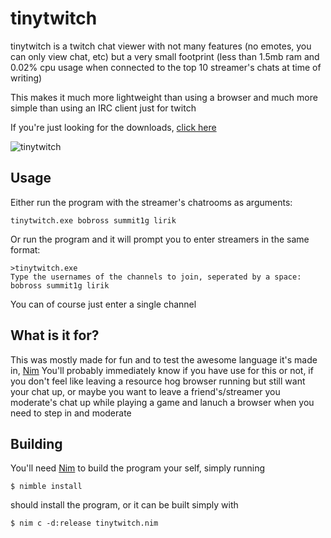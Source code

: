 # tinytwitch
tinytwitch is a twitch chat viewer with not many features (no emotes, you can only view chat, etc) but a very small footprint
(less than 1.5mb ram and 0.02% cpu usage when connected to the top 10 streamer's chats at time of writing)

This makes it much more lightweight than using a browser and much more simple than using an IRC client just for twitch

If you're just looking for the downloads, [click here](https://github.com/smt923/tinytwitch/releases) 

![tinytwitch](http://i.imgur.com/t6B0Syj.png)

## Usage
Either run the program with the streamer's chatrooms as arguments:
```
tinytwitch.exe bobross summit1g lirik
```
Or run the program and it will prompt you to enter streamers in the same format:
```
>tinytwitch.exe
Type the usernames of the channels to join, seperated by a space:
bobross summit1g lirik
``` 
You can of course just enter a single channel

## What is it for?
This was mostly made for fun and to test the awesome language it's made in, [Nim](http://nim-lang.org/)
You'll probably immediately know if you have use for this or not, if you don't feel like
leaving a resource hog browser running but still want your chat up, or maybe you want to leave a friend's/streamer you moderate's
chat up while playing a game and lanuch a browser when you need to step in and moderate

## Building
You'll need [Nim](http://nim-lang.org/) to build the program your self, simply running
```
$ nimble install
``` 
should install the program, or it can be built simply with
```
$ nim c -d:release tinytwitch.nim
```